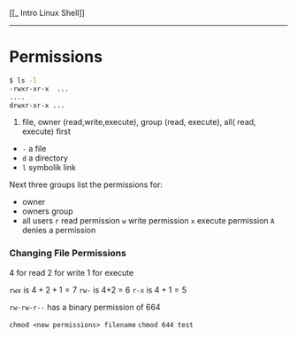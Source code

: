[[_ Intro Linux Shell]]

---

# Permissions
```bash
$ ls -l
-rwxr-xr-x  ...
....
drwxr-xr-x ...

```
1. file, owner (read,write,execute), group (read, execute), all( read, execute)
first
- `-` a file
- `d` a directory
- `l` symbolik link 

Next three groups list the permissions for:
- owner
- owners group
- all users
`r` read permission
`w` write permission
`x` execute permission
`A` denies a permission

### Changing File Permissions
4 for read
2 for write
1 for execute

`rwx` is $4+2+1=7$ 
`rw-` is 4+2 = 6
`r-x` is $4+1=5$

`rw-rw-r--` has a binary permission of $664$

`chmod <new permissions> filename`
`chmod 644 test` 

